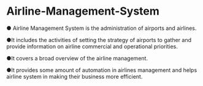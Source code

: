 # Airline-Management-System

● Airline Management System is the administration of airports and airlines. 

●It includes the activities of setting the strategy of airports to gather and provide information on airline commercial and operational priorities.

●It covers a broad overview of the airline management. 

●It provides some amount of automation in airlines management and helps airline system in making their business more efficient.
